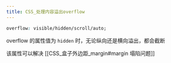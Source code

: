 ```yaml
---
title: CSS_处理内容溢出overflow
---
```


```css
overflow: visible/hidden/scroll/auto;
```

overflow 的属性值为 `hidden` 时，无论纵向还是横向溢出，都会截断

该属性可以解决 [[CSS_盒子外边距_margin#margin 塌陷问题]]
